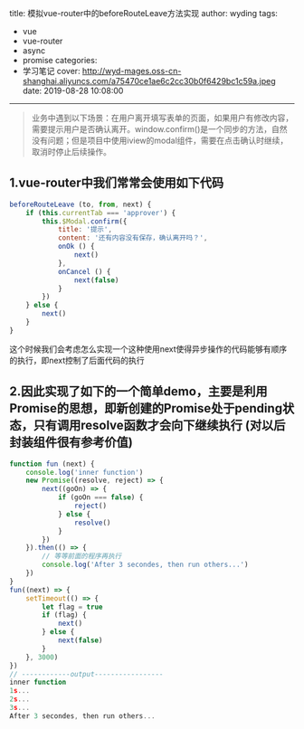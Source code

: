 title: 模拟vue-router中的beforeRouteLeave方法实现
author: wyding
tags:
  - vue
  - vue-router
  - async
  - promise
categories:
  - 学习笔记
cover: http://wyd-mages.oss-cn-shanghai.aliyuncs.com/a75470ce1ae6c2cc30b0f6429bc1c59a.jpeg
date: 2019-08-28 10:08:00
---
> 业务中遇到以下场景：在用户离开填写表单的页面，如果用户有修改内容，需要提示用户是否确认离开。window.confirm()是一个同步的方法，自然没有问题；但是项目中使用iview的modal组件，需要在点击确认时继续，取消时停止后续操作。

<!-- more -->
## 1.vue-router中我们常常会使用如下代码
```js
beforeRouteLeave (to, from, next) {
    if (this.currentTab === 'approver') {
        this.$Modal.confirm({
            title: '提示',
            content: '还有内容没有保存，确认离开吗？',
            onOk () {
                next()
            },
            onCancel () {
                next(false)
            }
        })
    } else {
        next()
    }
}
```
这个时候我们会考虑怎么实现一个这种使用next使得异步操作的代码能够有顺序的执行，即next控制了后面代码的执行


## 2.因此实现了如下的一个简单demo，主要是利用Promise的思想，即新创建的Promise处于pending状态，只有调用resolve函数才会向下继续执行 **(对以后封装组件很有参考价值)**
```js
function fun (next) {
    console.log('inner function')
    new Promise((resolve, reject) => {
        next((goOn) => {
            if (goOn === false) {
                reject()
            } else {
                resolve()
            }
        })
    }).then(() => {
        // 等等前面的程序再执行
        console.log('After 3 secondes, then run others...')
    })
}
fun((next) => {
    setTimeout(() => {
        let flag = true
        if (flag) {
            next()
        } else {
            next(false)
        }
    }, 3000)
})
// ------------output-----------------
inner function
1s...
2s...
3s...
After 3 secondes, then run others...
```
